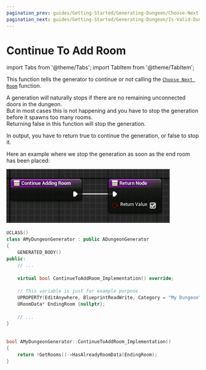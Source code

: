 ```yaml
---
pagination_prev: guides/Getting-Started/Generating-Dungeon/Choose-Next-Room-Data
pagination_next: guides/Getting-Started/Generating-Dungeon/Is-Valid-Dungeon
---
```


# Continue To Add Room

<!-- BEGIN IMPORTS -->

import Tabs from '@theme/Tabs';
import TabItem from '@theme/TabItem';

<!-- END IMPORTS -->

This function tells the generator to continue or not calling the [`Choose Next Room`](Choose-Next-Room-Data) function.

A generation will naturally stops if there are no remaining unconnected doors in the dungeon.\
But in most cases this is not happening and you have to stop the generation before it spawns too many rooms.\
Returning false in this function will stop the generation.

In output, you have to return true to continue the generation, or false to stop it.

Here an example where we stop the generation as soon as the end room has been placed:

<!-- [BEGIN TABS] Blueprint | C++ --> <Tabs>
<!-- [BEGIN TAB ITEM] Blueprint --> <TabItem value="bp" label="Blueprint" default>

![](../../Images/ContinueAddingRoom.jpg)

<!-- [END TAB ITEM] Blueprint --> </TabItem>
<!-- [BEGIN TAB ITEM] C++ --> <TabItem value="cpp" label="C++">

```cpp title="MyDungeonGenerator.h"
UCLASS()
class AMyDungeonGenerator : public ADungeonGenerator
{
    GENERATED_BODY()
public:
    // ...

    virtual bool ContinueToAddRoom_Implementation() override;

    // This variable is just for example purpose
    UPROPERTY(EditAnywhere, BlueprintReadWrite, Category = "My Dungeon")
    URoomData* EndingRoom {nullptr};

    // ...
}
```

```cpp title="MyDungeonGenerator.cpp"

bool AMyDungeonGenerator::ContinueToAddRoom_Implementation()
{
    return !GetRooms()->HasAlreadyRoomData(EndingRoom);
}

```

<!-- [END TAB ITEM] C++ --> </TabItem>
<!-- [END TABS] Blueprint | C++ --> </Tabs>
